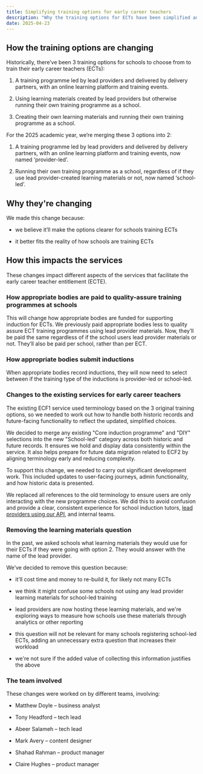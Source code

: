 ```yaml
---
title: Simplifying training options for early career teachers 
description: "Why the training options for ECTs have been simplified and how it's changed the digital services "
date: 2025-04-23
---
```


## How the training options are changing

Historically, there’ve been 3 training options for schools to choose from to train their early career teachers (ECTs): 
1. A training programme led by lead providers and delivered by delivery partners, with an online learning platform and training events. 

2. Using learning materials created by lead providers but otherwise running their own training programme as a school. 

3. Creating their own learning materials and running their own training programme as a school. 

For the 2025 academic year, we’re merging these 3 options into 2: 

1. A training programme led by lead providers and delivered by delivery partners, with an online learning platform and training events, now named ‘provider-led’. 

2. Running their own training programme as a school, regardless of if they use lead provider-created learning materials or not, now named ‘school-led’. 

## Why they're changing

We made this change because: 

* we believe it’ll make the options clearer for schools training ECTs 

* it better fits the reality of how schools are training ECTs 

## How this impacts the services

These changes impact different aspects of the services that facilitate the early career teacher entitlement (ECTE).

### How appropriate bodies are paid to quality-assure training programmes at schools 

This will change how appropriate bodies are funded for supporting induction for ECTs. We previously paid appropriate bodies less to quality assure ECT training programmes using lead provider materials. Now, they’ll be paid the same regardless of if the school users lead provider materials or not. They’ll also be paid per school, rather than per ECT. 

### How appropriate bodies submit inductions

When appropriate bodies record inductions, they will now need to select between if the training type of the inductions is provider-led or school-led.

### Changes to the existing services for early career teachers

The existing ECF1 service used terminology based on the 3 original training options, so we needed to work out how to handle both historic records and future-facing functionality to reflect the updated, simplified choices. 

We decided to merge any existing "Core induction programme" and "DIY" selections into the new "School-led" category across both historic and future records. It ensures we hold and display data consistently within the service. It also helps prepare for future data migration related to ECF2 by aligning terminology early and reducing complexity.  

To support this change, we needed to carry out significant development work. This included updates to user-facing journeys, admin functionality, and how historic data is presented. 

We replaced all references to the old terminology to ensure users are only interacting with the new programme choices. We did this to avoid confusion and provide a clear, consistent experience for school induction tutors, [lead providers using our API](/api-reference/changes-for-the-2025-2026-academic-year.html#changes-to-induction-programme-types), and internal teams. 

### Removing the learning materials question

In the past, we asked schools what learning materials they would use for their ECTs if they were going with option 2. They would answer with the name of the lead provider. 

We’ve decided to remove this question because: 

* it'll cost time and money to re-build it, for likely not many ECTs  

* we think it might confuse some schools not using any lead provider learning materials for school-led training  

* lead providers are now hosting these learning materials, and we're exploring ways to measure how schools use these materials through analytics or other reporting  

* this question will not be relevant for many schools registering school-led ECTs, adding an unnecessary extra question that increases their workload  

* we're not sure if the added value of collecting this information justifies the above 

### The team involved

These changes were worked on by different teams, involving:
 
* Matthew Doyle – business analyst 

* Tony Headford – tech lead  

* Abeer Salameh – tech lead  

* Mark Avery – content designer 

* Shahad Rahman – product manager 

* Claire Hughes – product manager  
